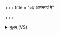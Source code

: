 +++
title = "०६ असन्तापं मे"

+++
<details><summary>मूलम् (VS)</summary>

अ॑संता॒पं मे॒हृद॑यमु॒र्वी गव्यू॑तिः समु॒द्रो अ॑स्मि॒ विध॑र्मणा ॥
</details>